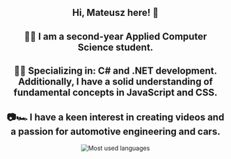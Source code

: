 <center>

## Hi, Mateusz here! 👋

## 🧑‍🎓 I am a second-year Applied Computer Science student.

## 👨‍💻 Specializing in: C# and .NET development. Additionally, I have a solid understanding of fundamental concepts in JavaScript and CSS.

## 📷🏎️ I have a keen interest in creating videos and a passion for automotive engineering and cars.

![Most used languages](https://github-readme-stats.vercel.app/api/top-langs/?username=matek10000&theme=tokyonight&show_icons=true&hide_border=false&layout=compact)

</center>
